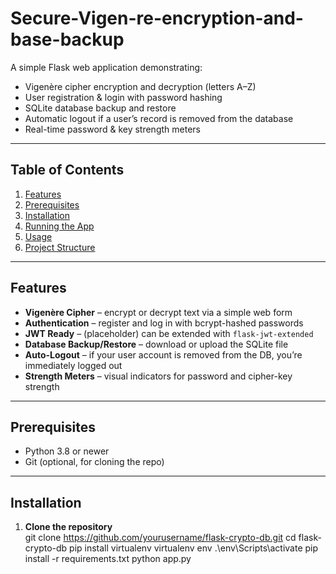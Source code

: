 # Secure-Vigen-re-encryption-and-base-backup
A simple Flask web application demonstrating:

- Vigenère cipher encryption and decryption (letters A–Z)  
- User registration & login with password hashing  
- SQLite database backup and restore  
- Automatic logout if a user’s record is removed from the database  
- Real-time password & key strength meters  

---

## Table of Contents

1. [Features](#features)  
2. [Prerequisites](#prerequisites)  
3. [Installation](#installation)  
4. [Running the App](#running-the-app)  
5. [Usage](#usage)  
6. [Project Structure](#project-structure)  

---

## Features

- **Vigenère Cipher** – encrypt or decrypt text via a simple web form  
- **Authentication** – register and log in with bcrypt-hashed passwords  
- **JWT Ready** – (placeholder) can be extended with `flask-jwt-extended`  
- **Database Backup/Restore** – download or upload the SQLite file  
- **Auto-Logout** – if your user account is removed from the DB, you’re immediately logged out  
- **Strength Meters** – visual indicators for password and cipher-key strength  

---

## Prerequisites

- Python 3.8 or newer  
- Git (optional, for cloning the repo)  

---

## Installation

1. **Clone the repository**  
   git clone https://github.com/yourusername/flask-crypto-db.git
   cd flask-crypto-db
   pip install virtualenv
   virtualenv env
   .\env\Scripts\activate
   pip install -r requirements.txt
   python app.py
